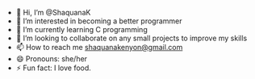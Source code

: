 - 👋 Hi, I’m @ShaquanaK
- 👀 I’m interested in becoming a better programmer
- 🌱 I’m currently learning C programming
- 💞️ I’m looking to collaborate on any small projects to improve my skills
- 📫 How to reach me shaquanakenyon@gmail.com
- 😄 Pronouns: she/her
- ⚡ Fun fact: I love food.

<!---
ShaquanaK/ShaquanaK is a ✨ special ✨ repository because its `README.md` (this file) appears on your GitHub profile.
You can click the Preview link to take a look at your changes.
--->
